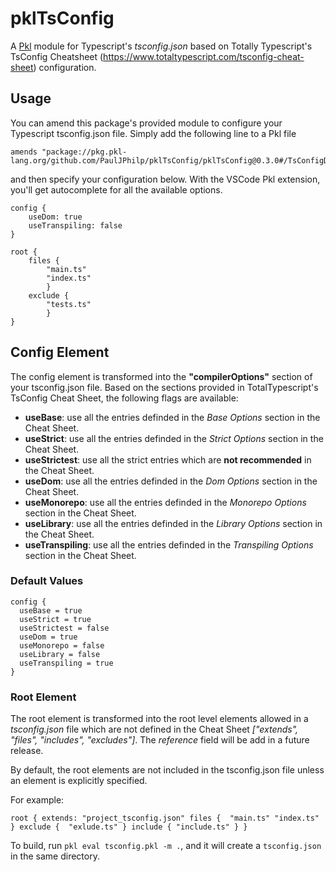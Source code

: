 # pklTsConfig

A [Pkl](https://pkl-lang.org) module for Typescript's *tsconfig.json* based on Totally Typescript's TsConfig Cheatsheet (https://www.totaltypescript.com/tsconfig-cheat-sheet) configuration.

## Usage

You can amend this package's provided module to configure your Typescript tsconfig.json file. Simply add the following line to a Pkl file 
```pkl
amends "package://pkg.pkl-lang.org/github.com/PaulJPhilp/pklTsConfig/pklTsConfig@0.3.0#/TsConfigDefault.pkl"
```

and then specify your configuration below. With the VSCode Pkl extension, you'll get autocomplete for all the available options.

```
config {
    useDom: true
    useTranspiling: false
}

root {
    files { 
        "main.ts"
        "index.ts"
        }
    exclude { 
        "tests.ts"
        }
}
```

## Config Element

The config element is transformed into the **"compilerOptions"** section of your tsconfig.json file.  Based on the sections
provided in TotalTypescript's TsConfig Cheat Sheet, the following flags are available:

- **useBase**: use all the entries definded in the *Base Options* section in the Cheat Sheet.
- **useStrict**: use all the entries definded in the *Strict Options* section in the Cheat Sheet.
- **useStrictest**: use all the strict entries which are **not recommended** in the Cheat Sheet.
- **useDom**: use all the entries definded in the *Dom Options* section in the Cheat Sheet.
- **useMonorepo**: use all the entries definded in the *Monorepo Options* section in the Cheat Sheet.
- **useLibrary**: use all the entries definded in the *Library Options* section in the Cheat Sheet.
- **useTranspiling**: use all the entries definded in the *Transpiling Options* section in the Cheat Sheet.

### Default Values

```
config {
  useBase = true
  useStrict = true
  useStrictest = false
  useDom = true
  useMonorepo = false
  useLibrary = false
  useTranspiling = true
}
```

### Root Element

The root element is transformed into the root level elements allowed in a *tsconfig.json* file which
are not defined in the Cheat Sheet *["extends", "files", "includes", "excludes"]*.  The *reference* field
will be add in a future release.

By default, the root elements are not included in the tsconfig.json file unless an
element is explicitly specified.

For example:

`
root {
    extends: "project_tsconfig.json"
    files { 
        "main.ts"
        "index.ts"
        }
    exclude { 
        "exlude.ts"
        }
    include {
        "include.ts"
    }
}
`

To build, run `pkl eval tsconfig.pkl -m .`, and it will create a `tsconfig.json` in the same directory.